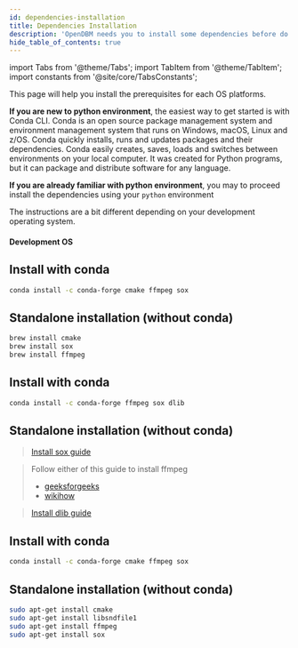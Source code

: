 ```yaml
---
id: dependencies-installation
title: Dependencies Installation
description: 'OpenDBM needs you to install some dependencies before do any pip install'
hide_table_of_contents: true
---
```


import Tabs from '@theme/Tabs'; import TabItem from '@theme/TabItem'; import constants from '@site/core/TabsConstants';

This page will help you install the prerequisites for each OS platforms.

**If you are new to python environment**, the easiest way to get started is with Conda CLI. Conda is an open source package management system and environment management system that runs on Windows, macOS, Linux and z/OS. Conda quickly installs, runs and updates packages and their dependencies. Conda easily creates, saves, loads and switches between environments on your local computer. It was created for Python programs, but it can package and distribute software for any language.

**If you are already familiar with python environment**, you may to proceed install the dependencies using your <code>python</code> environment

<Tabs groupId="guide" defaultValue={constants.defaultGuide} values={constants.guides}>
<TabItem value="dep-install">

The instructions are a bit different depending on your development operating system.

#### Development OS

<Tabs groupId="os" defaultValue={constants.defaultOs} values={constants.oses} className="pill-tabs">
<TabItem value="macos">

## Install with conda 

```bash
conda install -c conda-forge cmake ffmpeg sox
```
## Standalone installation (without conda)

```bash
brew install cmake
brew install sox
brew install ffmpeg
```

</TabItem>
<TabItem value="windows">

## Install with conda 

```bash
conda install -c conda-forge ffmpeg sox dlib
```
## Standalone installation (without conda)

> [Install sox guide](https://www.tutorialexample.com/a-step-guide-to-install-sox-sound-exchange-on-windows-10-python-tutorial/)

> Follow either of this guide to install ffmpeg
> * [geeksforgeeks](https://www.geeksforgeeks.org/how-to-install-ffmpeg-on-windows/)
> * [wikihow](https://www.wikihow.com/Install-FFmpeg-on-Windows)

> [Install dlib guide](https://github.com/sachadee/Dlib)


</TabItem>
<TabItem value="linux">

## Install with conda 

```bash
conda install -c conda-forge cmake ffmpeg sox
```
## Standalone installation (without conda)

```bash
sudo apt-get install cmake
sudo apt-get install libsndfile1
sudo apt-get install ffmpeg
sudo apt-get install sox
```



</TabItem>
</Tabs>

</TabItem>
</Tabs>



